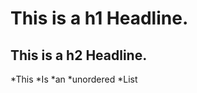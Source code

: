 <h1> This is a h1 Headline. </h1>
<h2> This is a h2 Headline. </h2>
*This 
*Is
*an
*unordered 
*List
